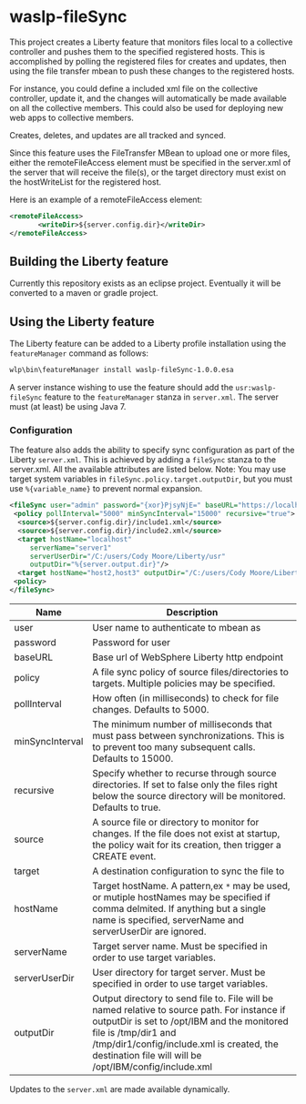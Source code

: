# waslp-fileSync

This project creates a Liberty feature that monitors files local to a collective controller and pushes them to the specified registered hosts.
This is accomplished by polling the registered files for creates and updates, then using the file transfer mbean to push these changes to the registered hosts.

For instance, you could define a included xml file on the collective controller, update it, and the changes will automatically be made available on all the collective members.
This could also be used for deploying new web apps to collective members.

Creates, deletes, and updates are all tracked and synced.


Since this feature uses the FileTransfer MBean to upload one or more files, either the remoteFileAccess element must be specified in the server.xml of the server that will receive the file(s), or the target directory must exist on the hostWriteList for the registered host.

Here is an example of a remoteFileAccess element:

```xml
<remoteFileAccess> 
       <writeDir>${server.config.dir}</writeDir> 
</remoteFileAccess> 
```

## Building the Liberty feature
Currently this repository exists as an eclipse project.  Eventually it will be converted to a maven or gradle project.

## Using the Liberty feature

The Liberty feature can be added to a Liberty profile installation using the `featureManager` command as follows:

```bash
wlp\bin\featureManager install waslp-fileSync-1.0.0.esa
```

A server instance wishing to use the feature should add the `usr:waslp-fileSync` feature to the `featureManager` stanza in `server.xml`. 
The server must (at least) be using Java 7.


### Configuration

The feature also adds the ability to specify sync configuration as part of the Liberty `server.xml`. 
This is achieved by adding a `fileSync` stanza to the server.xml.
All the available attributes are listed below.
Note: You may use target system variables in `fileSync.policy.target.outputDir`, but you must use `%{variable_name}` to prevent normal expansion.


```xml
<fileSync user="admin" password="{xor}PjsyNjE=" baseURL="https://localhost:9443">
 <policy pollInterval="5000" minSyncInterval="15000" recursive="true">
  <source>${server.config.dir}/include1.xml</source>
  <source>${server.config.dir}/include2.xml</source>
  <target hostName="localhost" 
     serverName="server1" 
     serverUserDir="/C:/users/Cody Moore/Liberty/usr"
     outputDir="%{server.output.dir}"/> 
  <target hostName="host2,host3" outputDir="/C:/users/Cody Moore/Liberty/usr"/> 
 <policy>
</fileSync>
```

Name     | Description
---------|------------
user     | User name to authenticate to mbean as
password | Password for user
baseURL  | Base url of WebSphere Liberty http endpoint
policy   | A file sync policy of source files/directories to targets.  Multiple policies may be specified.
pollInterval | How often (in milliseconds) to check for file changes.  Defaults to 5000.
minSyncInterval | The minimum number of milliseconds that must pass between synchronizations.  This is to prevent too many subsequent calls. Defaults to 15000.
recursive | Specify whether to recurse through source directories.  If set to false only the files right below the source directory will be monitored. Defaults to true.
source | A source file or directory to monitor for changes.  If the file does not exist at startup, the policy wait for its creation, then trigger a CREATE event.
target | A destination configuration to sync the file to
hostName | Target hostName. A pattern,ex `*` may be used, or mutiple hostNames may be specified if comma delmited.  If anything but a single name is specified, serverName and serverUserDir are ignored.
serverName | Target server name.  Must be specified in order to use target variables.
serverUserDir | User directory for target server.  Must be specified in order to use target variables.
outputDir | Output directory to send file to.  File will be named relative to source path.  For instance if outputDir is set to /opt/IBM and the monitored file is /tmp/dir1 and /tmp/dir1/config/include.xml is created, the destination file will will be /opt/IBM/config/include.xml 

Updates to the `server.xml` are made available dynamically.

